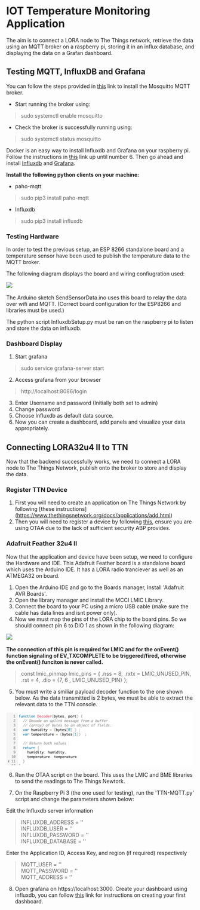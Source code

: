 # IOT Temperature Monitoring Application

The aim is to connect a LORA node to The Things network, retrieve the data using an MQTT broker on a raspberry pi, storing it in an influx database, and displaying the data on a Grafan dashboard.

## Testing MQTT, InfluxDB and Grafana 

You can follow the steps provided in [this](https://mosquitto.org/download/) link to install the Mosquitto MQTT broker.

- Start running the broker using:
> sudo systemctl enable mosquitto
- Check the broker is successfully running using:
> sudo systemctl status mosquitto


Docker is an easy way to install Influxdb and Grafana on your raspberry pi. Follow the instructions in [this](https://www.docker.com/blog/happy-pi-day-docker-raspberry-pi/) link up until number 6. Then go ahead and install [Influxdb](https://hub.docker.com/_/influxdb) and [Grafana](https://hub.docker.com/r/grafana/grafana).

**Install the following python clients on your machine:**

- paho-mqtt
> sudo pip3 install paho-mqtt
- Influxdb
> sudo pip3 install influxdb

### Testing Hardware 

In order to test the previous setup, an ESP 8266 standalone board and a temperature sensor have been used to publish the temperature data to the MQTT broker. 

The following diagram displays the board and wiring confiugration used:

<img src="Wiring/ESP8266.png" width="300" >

The Arduino sketch SendSensorData.ino uses this board to relay the data over wifi and MQTT. (Correct board configuration for the ESP8266 and libraries must be used.)

The python script InfluxdbSetup.py must be ran on the raspberry pi to listen and store the data on influxdb.


### Dashboard Display

1. Start grafana 
> sudo service grafana-server start
2. Access grafana from your browser 
> http://localhost:8086/login
3. Enter Username and password (Initially both set to admin)
4. Change password
5. Choose Influxdb as default data source.
6. Now you can create a dashboard, add panels and visualize your data appropriately.

## Connecting LORA32u4 II to TTN

Now that the backend successfully works, we need to connect a LORA node to The Things Network, publish onto the broker to store and display the data.

### Register TTN Device

1. First you will need to create an application on The Things Network by following [these instructions] (https://www.thethingsnetwork.org/docs/applications/add.html)
2. Then you will need to register a device by following [this](https://www.thethingsnetwork.org/docs/devices/registration.html), ensure you are using OTAA due to the lack of sufficient security ABP provides.

### Adafruit Feather 32u4 II

Now that the application and device have been setup, we need to configure the Hardware and IDE. This Adafruit Feather board is a standalone board which uses the Arduino IDE. It has a LORA radio tranciever as well as an ATMEGA32 on board.

1. Open the Arduino IDE and go to the Boards manager, Install 'Adafruit AVR Boards'.
2. Open the library manager and install the MCCI LMIC Library.
3. Connect the board to your PC using a micro USB cable (make sure the cable has data lines and isnt power only).
4. Now we must map the pins of the LORA chip to the board pins. So we should connect pin 6 to DIO 1 as shown in the following diagram:

<img src="Wiring/Adafruit-Feather.png" width="300" >

**The connection of this pin is required for LMIC and for the onEvent() function signaling of EV_TXCOMPLETE to be triggered/fired, otherwise the onEvent() funciton is never called.**

> const lmic_pinmap lmic_pins = {
    .nss = 8,
    .rxtx = LMIC_UNUSED_PIN,
    .rst = 4,
    .dio = {7, 6 , LMIC_UNUSED_PIN}
};
5. You must write a smiliar payload decoder function to the one shown below. As the data transmitted is 2 bytes, we must be able to extract the relevant data to the TTN console.  

<img src="PayloadDecoder.png" width="500" >


6. Run the OTAA script on the board. This uses the LMIC and BME libraries to send the readings to The Things Newtork.

7. On the Raspberry Pi 3 (the one used for testing), run the 'TTN-MQTT.py' script and change the parameters shown below:

Edit the Influxdb server information

> INFLUXDB_ADDRESS = ''        
INFLUXDB_USER = ''                         
INFLUXDB_PASSWORD = ''                      
INFLUXDB_DATABASE = ''                     

Enter the Application ID, Access Key, and region (if required) respectively
> MQTT_USER = ''                                   
MQTT_PASSWORD = ''    
MQTT_ADDRESS = ''     

8. Open grafana on https://localhost:3000. Create your dashboard using influxdb, you can follow [this](https://medium.com/@ashrafur/beginning-visualization-with-grafana-and-influxdb-81701e10569d) link for instructions on creating your first dashboard.
